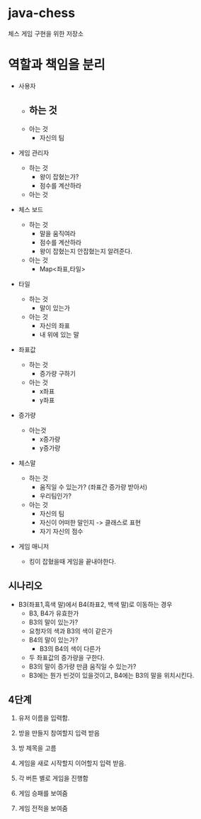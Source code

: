 # java-chess
체스 게임 구현을 위한 저장소

# 역할과 책임을 분리

- 사용자
  - 하는 것
    - 
  - 아는 것
    - 자신의 팀
- 게임 관리자
  - 하는 것
    - 왕이 잡혔는가?
    - 점수를 계산하라
  - 아는 것
- 체스 보드
  - 하는 것
    - 말을 움직여라
    - 점수를 계산하라
    - 왕이 잡혔는지 안잡혔는지 알려준다.
  - 아는 것
    - Map<좌표,타일>
- 타일
  - 하는 것
    - 말이 있는가
  - 아는 것
    - 자신의 좌표
    - 내 위에 있는 말
- 좌표값
  - 하는 것 
    - 증가량 구하기
  - 아는 것 
    - x좌표
    - y좌표
- 증가량
  - 아는것
    - x증가량
    - y증가량
- 체스말
  - 하는 것
    - 움직일 수 있는가? (좌표간 증가량 받아서)
    - 우리팀인가?
  - 아는 것
    - 자신의 팀
    - 자신이 어떠한 말인지 -> 클래스로 표현
    - 자기 자신의 점수
  
- 게임 매니저
  - 킹이 잡혔을때 게임을 끝내야한다.

## 시나리오

- B3(좌표1,흑색 말)에서 B4(좌표2, 백색 말)로 이동하는 경우
  - B3, B4가 유효한가
  - B3의 말이 있는가?
  - 요청자의 색과 B3의 색이 같은가
  - B4의 말이 있는가?
    - B3의 B4의 색이 다른가
  - 두 좌표값의 증가량을 구한다.
  - B3의 말이 증가량 만큼 움직일 수 있는가?
  - B3에는 뭔가 빈것이 있을것이고, B4에는 B3의 말을 위치시킨다.

## 4단계
1. 유저 이름을 입력함.

2. 방을 만들지 참여할지 입력 받음

3. 방 제목을 고름

4. 게임을 새로 시작할지 이어할지 입력 받음.

5. 각 버튼 별로 게임을 진행함

6. 게임 승패를 보여줌

4. 게임 전적을 보여줌
